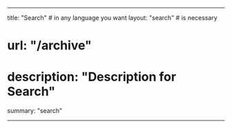 - - - -
title: "Search" # in any language you want
layout: "search" # is necessary
# url: "/archive"
# description: "Description for Search"
summary: "search"
- - - -